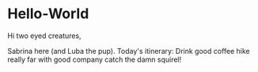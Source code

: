 # Hello-World
Hi two eyed creatures,

Sabrina here (and Luba the pup). Today's itinerary: 
Drink good coffee
hike really far with good company
catch the damn squirel!
